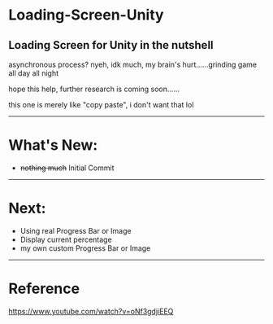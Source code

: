 # Loading-Screen-Unity
Loading Screen for Unity in the nutshell
-------------
asynchronous process? nyeh, idk much, my brain's hurt......grinding game all day all night

hope this help, further research is coming soon......

this one is merely like "copy paste", i don't want that lol

--------------
# What's New:

- <s>nothing much</s> Initial Commit

--------------
# Next:

- Using real Progress Bar or Image
- Display current percentage
- my own custom Progress Bar or Image

--------------
# Reference
https://www.youtube.com/watch?v=oNf3gdjiEEQ
